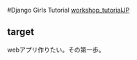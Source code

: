 #Django Girls Tutorial
[workshop_tutorialJP](https://legacy.gitbook.com/book/djangogirlsjapan/workshop_tutorialjp/details)
## target
webアプリ作りたい。その第一歩。
